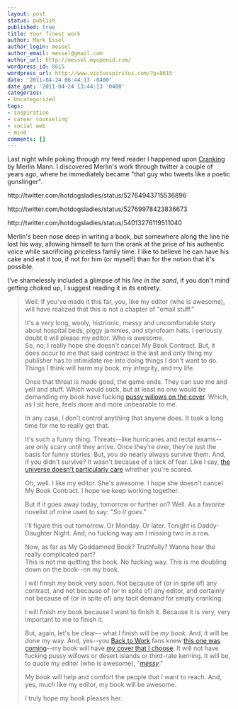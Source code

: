 ```yaml
---
layout: post
status: publish
published: true
title: Your finest work
author: Mark Essel
author_login: messel
author_email: messel@gmail.com
author_url: http://messel.myopenid.com/
wordpress_id: 8615
wordpress_url: http://www.victusspiritus.com/?p=8615
date: '2011-04-24 06:44:13 -0400'
date_gmt: '2011-04-24 13:44:13 -0400'
categories:
- Uncategorized
tags:
- inspiration
- career counseling
- social web
- mind
comments: []
---
```

<p>Last night while poking through my feed reader I happened upon <a href="http://www.43folders.com/2011/04/22/cranking">Cranking</a> by Merlin Mann. I discovered Merlin's work through twitter a couple of years ago, where he immediately became "that guy who tweets like a poetic gunslinger".</p>
<p>http://twitter.com/hotdogsladies/status/52764943715536896</p>
<p>http://twitter.com/hotdogsladies/status/52769978423836673</p>
<p>http://twitter.com/hotdogsladies/status/54013276119511040</p>
<p>Merlin's been nose deep in writing a book, but somewhere along the line he lost his way, allowing himself to turn the crank at the price of his authentic voice while sacrificing priceless family time. I like to believe he can have his cake and eat it too, if not for him (or myself) than for the notion that it's possible.</p>
<p>I've shamelessly included a glimpse of his <em>line in the sand</em>, if you don't mind getting choked up, I suggest reading it in its entirety. </p>
<blockquote><p>
Well. If you've made it this far, you, like my editor (who is awesome), will have realized that this is not a chapter of "email stuff."</p>
<p>It's a very long, wooly, histrionic, messy and uncomfortable story about hospital beds, piggy jammies, and styrofoam hats. I seriously doubt it will please my editor. Who is awesome.<br />
So, no, I really hope she doesn't cancel My Book Contract. But, it does occur to me that said contract is the last and only thing my publisher has to intimidate me into doing things I don't want to do. Things I think will harm my book, my integrity, and my life.</p>
<p>Once that threat is made good, the game ends. They can sue me and yell and stuff. Which would suck, but at least no one would be demanding my book have fucking <a href="http://www.kungfugrippe.com/post/4767165831/where-the-fuck-do-i-begin">pussy willows on the cover</a>. Which, as I sit here, feels more and more unbearable to me.</p>
<p>In any case, I don't control anything that anyone does. It took a long time for me to really get that.</p>
<p>It's such a funny thing. Threats--like hurricanes and rectal exams--are only scary until they arrive. Once they're over, they're just the basis for funny stories. But, you do nearly always survive them. And, if you didn't survive? It wasn't because of a lack of fear. Like I say, <a href="http://www.43folders.com/2011/03/28/scared-shitless">the universe doesn't particularly care</a> whether you're scared.</p>
<p>Oh, well. I like my editor. She's awesome. I hope she doesn't cancel My Book Contract. I hope we keep working together.</p>
<p>But if it goes away today, tomorrow or further on? Well. As a favorite novelist of mine used to say: "<em>So it goes</em>."</p>
<p>I'll figure this out tomorrow. Or Monday. Or later. Tonight is Daddy-Daughter Night. And, no fucking way am I missing two in a row.</p>
<p>Now, as far as My Goddamned Book? Truthfully? Wanna hear the really complicated part?<br />
This is not me quitting the book. No fucking way. This is me doubling down on the book--on my book.</p>
<p>I will finish <em>my</em> book very soon. Not because of (or in spite of) any contract, and not because of (or in spite of) any editor, and certainly not because of (or in spite of) any tacit demand for empty cranking.</p>
<p>I will finish <em>my</em> book because I want to finish it. Because it is very, very important to me to finish it.</p>
<p>But, again, let's be clear-- what I finish will be <em>my book</em>. And, it will be done my way. And, yes--you <a href="http://5by5.tv/b2w/12">Back to Work</a> fans knew <a href="http://5by5.tv/afterdark/16">this one was coming</a>--my book will have <a href="http://www.kungfugrippe.com/post/4767165831/where-the-fuck-do-i-begin"><i>my</i> cover that I choose</a>. It will not have fucking pussy willows or desert islands or third-rate kerning. It will be, to quote my editor (who is awesome), "<i><a href="http://cl.ly/3i2d0a122E3F1c1o3J1w">messy</a></i>."</p>
<p>My book will help and comfort the people that I want to reach. And, yes, much like my editor, my book will be awesome.</p>
<p>I truly hope my book pleases her.
</p></blockquote>

